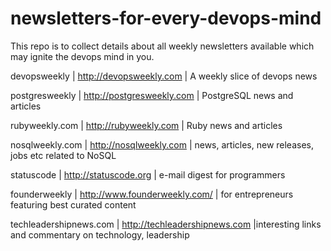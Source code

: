 newsletters-for-every-devops-mind
=================================

This repo is to collect details about all weekly newsletters available which may ignite the devops mind in you.


devopsweekly | http://devopsweekly.com | A weekly slice of devops news

postgresweekly | http://postgresweekly.com |   PostgreSQL news and articles

rubyweekly.com | http://rubyweekly.com |  Ruby news and articles

nosqlweekly.com | http://nosqlweekly.com | news, articles, new releases, jobs etc related to NoSQL

statuscode | http://statuscode.org | e-mail digest for programmers

founderweekly | http://www.founderweekly.com/ | for entrepreneurs featuring best curated content

techleadershipnews.com | http://techleadershipnews.com |interesting links and commentary on technology, leadership
